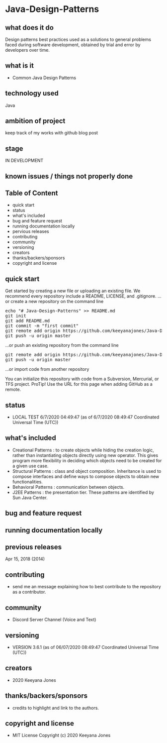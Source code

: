 # Java-Design-Patterns
## what does it do
Design patterns best practices used as a solutions to general problems faced during software development, obtained by trial and error by developers over time.

## what is it
- Common Java Design Patterns

## technology used
Java 

## ambition of project
keep track of my works with github blog post

## stage
IN DEVELOPMENT

## known issues / things not properly done 


## Table of Content
- quick start
- status
- what's included
- bug and feature request
- running documentation locally
- pervious releases
- contributing
- community 
- versioning
- creators
- thanks/backers/sponsors
- copyright and license

## quick start
Get started by creating a new file or uploading an existing file. We recommend every repository include a README, LICENSE, and .gitignore.
…or create a new repository on the command line

<pre>
echo "# Java-Design-Patterns" >> README.md
git init
git add README.md
git commit -m "first commit"
git remote add origin https://github.com/keeyanajones/Java-Design-Patterns.git
git push -u origin master
</pre>                

…or push an existing repository from the command line
<pre>
git remote add origin https://github.com/keeyanajones/Java-Design-Patterns.git
git push -u origin master
</pre>

…or import code from another repository

You can initialize this repository with code from a Subversion, Mercurial, or TFS project.
ProTip! Use the URL for this page when adding GitHub as a remote. 

## status
- LOCAL TEST 6/7/2020 04:49:47 (as of 6/7/2020 08:49:47 Coordinated Universal Time (UTC))

## what's included
- Creational Patterns : 
to create objects while hiding the creation logic, rather than instantiating objects directly using new operator. This gives program more flexibility in deciding which objects need to be created for a given use case.
- Structural Patterns : 
class and object composition. Inheritance is used to compose interfaces and define ways to compose objects to obtain new functionalities.
- Behavioral Patterns : 
communication between objects.
- J2EE Patterns : 
the presentation tier. These patterns are identified by Sun Java Center.


## bug and feature request

## running documentation locally

## previous releases
Apr 15, 2018 (2014)

## contributing
  - send me an message explaining how to best contribute to the repository as a contributor.

## community
  - Discord Server Channel (Voice and Text)
 
## versioning
- VERSION 3.6.1 (as of 06/07/2020 08:49:47 Coordinated Universal Time (UTC))

## creators
 - 2020 Keeyana Jones

## thanks/backers/sponsors
 - credits to highlight and link to the authors.

## copyright and license 
 - MIT License Copyright (c) 2020 Keeyana Jones
 
